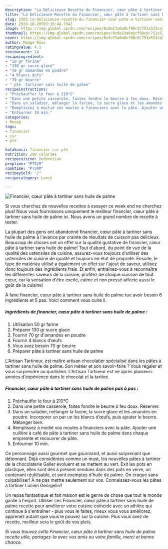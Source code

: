 ```yaml
---
description: "La Délicieuse Recette du Financier, cœur pâte à tartiner sans huile de palme"
title: "La Délicieuse Recette du Financier, cœur pâte à tartiner sans huile de palme"
slug: 1503-la-delicieuse-recette-du-financier-cour-pate-a-tartiner-sans-huile-de-palme
date: 2020-10-20T03:16:44.794Z
image: https://img-global.cpcdn.com/recipes/0c8e23a0a8cf90c0/751x532cq70/financier-coeur-pate-a-tartiner-sans-huile-de-palme-photo-principale-de-la-recette.jpg
thumbnail: https://img-global.cpcdn.com/recipes/0c8e23a0a8cf90c0/751x532cq70/financier-coeur-pate-a-tartiner-sans-huile-de-palme-photo-principale-de-la-recette.jpg
cover: https://img-global.cpcdn.com/recipes/0c8e23a0a8cf90c0/751x532cq70/financier-coeur-pate-a-tartiner-sans-huile-de-palme-photo-principale-de-la-recette.jpg
author: Madge Ross
ratingvalue: 4.1
reviewcount: 14
recipeingredient:
- "50 gr farine"
- "130 gr sucre glace"
- "70 gr damandes en poudre"
- "4 blancs dufs"
- "70 gr beurre"
- " pte  tartiner sans huile de palme"
recipeinstructions:
- "Préchauffer le four à 210°C"
- "Dans une petite casserole, faites fondre le beurre à feu doux. Réserver."
- "Dans un saladier, mélanger la farine, la sucre glace et les amandes en poudre. Incorporer un par un les blancs d’œufs, puis ajouter le beurre. Mélanger bien."
- "Remplissez à moitié vos moules à financiers avec la pâte. Ajouter une cuillère à café de pâte à tartiner sans huile de palme dans chaque empreinte et recouvrer de pâte."
- "Enfourner 10 min."
categories:
- Resep
tags:
- financier
- cur
- pte

katakunci: financier cur pte 
nutrition: 290 calories
recipecuisine: Indonesian
preptime: "PT32M"
cooktime: "PT50M"
recipeyield: "2"
recipecategory: Lunch

---
```



![Financier, cœur pâte à tartiner sans huile de palme](https://img-global.cpcdn.com/recipes/0c8e23a0a8cf90c0/751x532cq70/financier-coeur-pate-a-tartiner-sans-huile-de-palme-photo-principale-de-la-recette.jpg)

Si vous cherchez de nouvelles recettes à essayer ce week end ne cherchez plus! Nous vous fournissons uniquement le meilleur financier, cœur pâte à tartiner sans huile de palme ici. Nous avons un grand nombre de recette à tester.

La plupart des gens ont abandonné financier, cœur pâte à tartiner sans huile de palme à l'avance par crainte de résultats de cuisson pas délicieux. Beaucoup de choses ont un effet sur la qualité gustative de financier, cœur pâte à tartiner sans huile de palme! Tout d'abord, du point de vue de la qualité des ustensiles de cuisine, assurez-vous toujours d'utiliser des ustensiles de cuisine de qualité et toujours en état de propreté. Ensuite, le type de matériau utilisé a également un effet sur l'ajout de saveur, utilisez donc toujours des ingrédients frais. Et enfin, entraînez-vous à reconnaître les différentes saveurs de la cuisine, profitez de chaque cuisson de tout cœur, car la sensation d'être excité, calme et non pressé affecte aussi le goût de la cuisine!

<!--inarticleads1-->

À faire financier, cœur pâte à tartiner sans huile de palme tue avoir besoin 6 Ingrédients et 5 pas. Voici comment vous cuire il.

##### Ingrédients de financier, cœur pâte à tartiner sans huile de palme :

1. Utilisation 50 gr farine
1. Préparer 130 gr sucre glace
1. Fournir 70 gr d&#39;amandes en poudre
1. Fournir 4 blancs d’œufs
1. Vous avez besoin 70 gr beurre
1. Préparer  pâte à tartiner sans huile de palme


L&#39;Artisan Tartineur, est maître artisan chocolatier spécialisé dans les pâtes à tartiner sans huile de palme. Son métier et son savoir-faire ? Vous régaler et vous surprendre au quotidien. L&#39;Artisan Tartineur est né après plusieurs années d&#39;expérience dans le chocolat et la tartine. 

<!--inarticleads2-->

##### Financier, cœur pâte à tartiner sans huile de palme pas à pas :

1. Préchauffer le four à 210°C
1. Dans une petite casserole, faites fondre le beurre à feu doux. Réserver.
1. Dans un saladier, mélanger la farine, la sucre glace et les amandes en poudre. Incorporer un par un les blancs d’œufs, puis ajouter le beurre. Mélanger bien.
1. Remplissez à moitié vos moules à financiers avec la pâte. Ajouter une cuillère à café de pâte à tartiner sans huile de palme dans chaque empreinte et recouvrer de pâte.
1. Enfourner 10 min.


Ce personnage aussi gourmet que gourmand, et aussi surprenant que détonnant. Déjà considérées comme un must, les nouvelles pâtes à tartiner de la chocolaterie Galler évoluent et se mettent au vert. Exit les pots en plastique, elles sont dès à présent vendues dans des pots en verre, un contenant réutilisable, et sont exemptes d&#39;huile de palme. On craque sans culpabiliser! À ne pas mettre seulement sur vos. Connaissez-vous les pâtes à tartiner Lucien Georgelin? 

<!--inarticleads1-->

<p>
Un repas fantastique et fait maison est le genre de chose que tout le monde garde à l'esprit. Utiliser ces Financier, cœur pâte à tartiner sans huile de palme recette pour améliorer votre cuisine coïncide avec un athlète qui continue à s'entraîner - plus vous le faites, mieux vous vous améliorez, apprenez autant que vous le pouvez sur la cuisine. Plus vous avez de recette, meilleur sera le goût de vos plats.
</p>

<p>
<i>Si vous trouvez cette Financier, cœur pâte à tartiner sans huile de palme recette utile, partagez-la avec vos amis ou votre famille, merci et bonne chance.</i>
</p>
